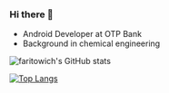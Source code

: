 ### Hi there 👋

* Android Developer at OTP Bank
* Background in chemical engineering

![faritowich's GitHub stats](https://github-readme-stats.vercel.app/api?username=faritowich&show_icons=true)

[![Top Langs](https://github-readme-stats.vercel.app/api/top-langs/?username=faritowich)](https://github.com/faritowich/github-readme-stats)


<!--
**faritowich/faritowich** is a ✨ _special_ ✨ repository because its `README.md` (this file) appears on your GitHub profile.

Here are some ideas to get you started:

- 🔭 I’m currently working on ...
- 🌱 I’m currently learning ...
- 👯 I’m looking to collaborate on ...
- 🤔 I’m looking for help with ...
- 💬 Ask me about ...
- 📫 How to reach me: ...
- 😄 Pronouns: ...
- ⚡ Fun fact: ...
-->
